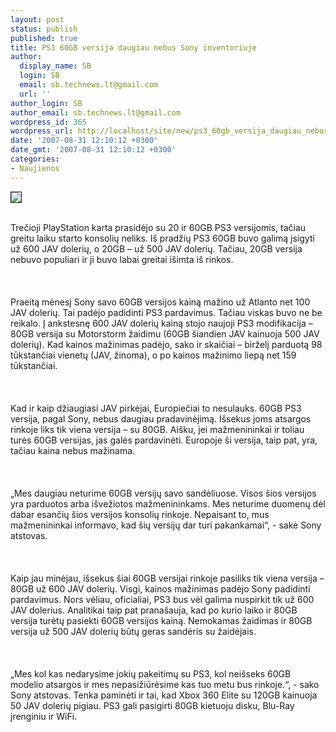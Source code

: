 ```yaml
---
layout: post
status: publish
published: true
title: PS3 60GB versija daugiau nebus Sony inventoriuje
author:
  display_name: SB
  login: SB
  email: sb.technews.lt@gmail.com
  url: ''
author_login: SB
author_email: sb.technews.lt@gmail.com
wordpress_id: 365
wordpress_url: http://localhost/site/new/ps3_60gb_versija_daugiau_nebus_sony_inventoriuje/
date: '2007-08-31 12:10:12 +0300'
date_gmt: '2007-08-31 12:10:12 +0300'
categories:
- Naujienos
---
```

<div class="imgright"><img src="http://img210.imageshack.us/img210/8964/ps3mv6.jpg" border="1"></div>
<p><br>Trečioji PlayStation karta prasidėjo su 20 ir 60GB PS3 versijomis, tačiau greitu laiku starto konsolių neliks. Iš pradžių PS3 60GB buvo galimą įsigyti už 600 JAV dolerių, o 20GB – už 500 JAV dolerių. Tačiau, 20GB versija nebuvo populiari ir ji buvo labai greitai išimta iš rinkos.<br />
<br><br />
<br>Praeitą mėnesį Sony savo 60GB versijos kainą mažino už Atlanto net 100 JAV dolerių. Tai padėjo padidinti PS3 pardavimus. Tačiau viskas buvo ne be reikalo. Į ankstesnę 600 JAV dolerių kainą stojo naujoji PS3 modifikacija – 80GB versija su Motorstorm žaidimu (60GB šiandien JAV kainuoja 500 JAV dolerių). Kad kainos mažinimas padėjo, sako ir skaičiai – birželį parduotą 98 tūkstančiai vienetų (JAV, žinoma), o po kainos mažinimo liepą net 159 tūkstančiai.<br />
<br><br />
<br>Kad ir kaip džiaugiasi JAV pirkėjai, Europiečiai to nesulauks. 60GB PS3 versija, pagal Sony, nebus daugiau pradavinėjimą. Išsekus joms atsargos rinkoje liks tik viena versija – su 80GB. Aišku, jei mažmenininkai ir toliau turės 60GB versijas, jas galės pardavinėti. Europoje ši versija, taip pat, yra, tačiau kaina nebus mažinama.<br />
<br><br />
<br>„Mes daugiau neturime 60GB versijų savo sandėliuose. Visos šios versijos yra parduotos arba išvežiotos mažmenininkams. Mes neturime duomenų dėl dabar esančių šios versijos konsolių rinkoje. Nepaisant to, mus mažmenininkai informavo, kad šių versijų dar turi pakankamai“, - sakė Sony atstovas.<br />
<br><br />
<br>Kaip jau minėjau, išsekus šiai 60GB versijai rinkoje pasiliks tik viena versija – 80GB už 600 JAV dolerių. Visgi, kainos mažinimas padėjo Sony padidinti pardavimus. Nors vėliau, oficialiai, PS3 bus vėl galima nuspirkit tik už 600 JAV dolerius. Analitikai taip pat pranašauja, kad po kurio laiko ir 80GB versija turėtų pasiekti 60GB versijos kainą. Nemokamas žaidimas ir 80GB versija už 500 JAV dolerių būtų geras sandėris su žaidėjais.<br />
<br><br />
<br>„Mes kol kas nedarysime jokių pakeitimų su PS3, kol neišseks 60GB modelio atsargos ir mes nepasižiūrėsime kas tuo metu bus rinkoje.“, - sako Sony atstovas. Tenka paminėti ir tai, kad Xbox 360 Elite su 120GB kainuoja 50 JAV dolerių pigiau. PS3 gali pasigirti 80GB kietuoju disku, Blu-Ray įrenginiu ir WiFi.<br />
<br></p>
